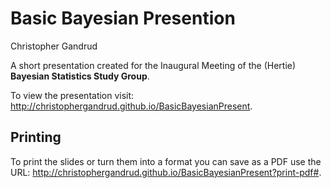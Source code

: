 Basic Bayesian Presention
====================

Christopher Gandrud

A short presentation created for the Inaugural Meeting of the (Hertie) **Bayesian Statistics Study Group**.

To view the presentation visit: <http://christophergandrud.github.io/BasicBayesianPresent>.

## Printing

To print the slides or turn them into a format you can save as a PDF use the URL: <http://christophergandrud.github.io/BasicBayesianPresent?print-pdf#>.
